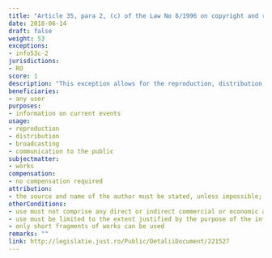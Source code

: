 ```yaml
---
title: "Article 35, para 2, (c) of the Law No 8/1996 on copyright and related rights"
date: 2018-06-14
draft: false
weight: 53
exceptions:
- info53c-2
jurisdictions:
- RO
score: 1
description: "This exception allows for the reproduction, distribution, broadcasting or communication to the public, without any direct or indirect commercial or economic advantage, of short fragments of works, within information on current events, but only to the extent justified by the purpose of the information." 
beneficiaries:
- any user
purposes: 
- information on current events
usage:
- reproduction
- distribution
- broadcasting 
- communication to the public
subjectmatter:
- works
compensation:
- no compensation required
attribution: 
- the source and name of the author must be stated, unless impossible; in the case of works of plastic, photographic or architectural art, the place where the original is located must also be mentioned
otherConditions: 
- use must not comprise any direct or indirect commercial or economic advantage
- use must be limited to the extent justified by the purpose of the information
- only short fragments of works can be used
remarks: ""
link: http://legislatie.just.ro/Public/DetaliiDocument/221527
---
```

